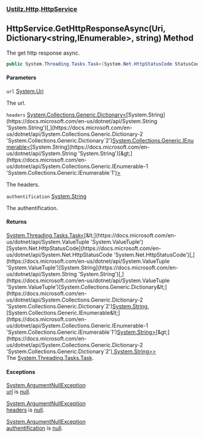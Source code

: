 ### [Ustilz.Http](Ustilz.Http.md 'Ustilz.Http').[HttpService](Ustilz.Http.HttpService.md 'Ustilz.Http.HttpService')

## HttpService.GetHttpResponseAsync(Uri, Dictionary<string,IEnumerable<string>>, string) Method

The get http response async.

```csharp
public System.Threading.Tasks.Task<(System.Net.HttpStatusCode StatusCode,string? ResponsePhrase,System.Collections.Generic.Dictionary<string,System.Collections.Generic.IEnumerable<string>> Headers,string? Response)> GetHttpResponseAsync(System.Uri url, System.Collections.Generic.Dictionary<string,System.Collections.Generic.IEnumerable<string>> headers, string? authentification);
```
#### Parameters

<a name='Ustilz.Http.HttpService.GetHttpResponseAsync(System.Uri,System.Collections.Generic.Dictionary_string,System.Collections.Generic.IEnumerable_string__,string).url'></a>

`url` [System.Uri](https://docs.microsoft.com/en-us/dotnet/api/System.Uri 'System.Uri')

The url.

<a name='Ustilz.Http.HttpService.GetHttpResponseAsync(System.Uri,System.Collections.Generic.Dictionary_string,System.Collections.Generic.IEnumerable_string__,string).headers'></a>

`headers` [System.Collections.Generic.Dictionary&lt;](https://docs.microsoft.com/en-us/dotnet/api/System.Collections.Generic.Dictionary-2 'System.Collections.Generic.Dictionary`2')[System.String](https://docs.microsoft.com/en-us/dotnet/api/System.String 'System.String')[,](https://docs.microsoft.com/en-us/dotnet/api/System.Collections.Generic.Dictionary-2 'System.Collections.Generic.Dictionary`2')[System.Collections.Generic.IEnumerable&lt;](https://docs.microsoft.com/en-us/dotnet/api/System.Collections.Generic.IEnumerable-1 'System.Collections.Generic.IEnumerable`1')[System.String](https://docs.microsoft.com/en-us/dotnet/api/System.String 'System.String')[&gt;](https://docs.microsoft.com/en-us/dotnet/api/System.Collections.Generic.IEnumerable-1 'System.Collections.Generic.IEnumerable`1')[&gt;](https://docs.microsoft.com/en-us/dotnet/api/System.Collections.Generic.Dictionary-2 'System.Collections.Generic.Dictionary`2')

The headers.

<a name='Ustilz.Http.HttpService.GetHttpResponseAsync(System.Uri,System.Collections.Generic.Dictionary_string,System.Collections.Generic.IEnumerable_string__,string).authentification'></a>

`authentification` [System.String](https://docs.microsoft.com/en-us/dotnet/api/System.String 'System.String')

The authentification.

#### Returns
[System.Threading.Tasks.Task&lt;](https://docs.microsoft.com/en-us/dotnet/api/System.Threading.Tasks.Task-1 'System.Threading.Tasks.Task`1')[&lt;](https://docs.microsoft.com/en-us/dotnet/api/System.ValueTuple 'System.ValueTuple')[System.Net.HttpStatusCode](https://docs.microsoft.com/en-us/dotnet/api/System.Net.HttpStatusCode 'System.Net.HttpStatusCode')[,](https://docs.microsoft.com/en-us/dotnet/api/System.ValueTuple 'System.ValueTuple')[System.String](https://docs.microsoft.com/en-us/dotnet/api/System.String 'System.String')[,](https://docs.microsoft.com/en-us/dotnet/api/System.ValueTuple 'System.ValueTuple')[System.Collections.Generic.Dictionary&lt;](https://docs.microsoft.com/en-us/dotnet/api/System.Collections.Generic.Dictionary-2 'System.Collections.Generic.Dictionary`2')[System.String](https://docs.microsoft.com/en-us/dotnet/api/System.String 'System.String')[,](https://docs.microsoft.com/en-us/dotnet/api/System.Collections.Generic.Dictionary-2 'System.Collections.Generic.Dictionary`2')[System.Collections.Generic.IEnumerable&lt;](https://docs.microsoft.com/en-us/dotnet/api/System.Collections.Generic.IEnumerable-1 'System.Collections.Generic.IEnumerable`1')[System.String](https://docs.microsoft.com/en-us/dotnet/api/System.String 'System.String')[&gt;](https://docs.microsoft.com/en-us/dotnet/api/System.Collections.Generic.IEnumerable-1 'System.Collections.Generic.IEnumerable`1')[&gt;](https://docs.microsoft.com/en-us/dotnet/api/System.Collections.Generic.Dictionary-2 'System.Collections.Generic.Dictionary`2')[,](https://docs.microsoft.com/en-us/dotnet/api/System.ValueTuple 'System.ValueTuple')[System.String](https://docs.microsoft.com/en-us/dotnet/api/System.String 'System.String')[&gt;](https://docs.microsoft.com/en-us/dotnet/api/System.ValueTuple 'System.ValueTuple')[&gt;](https://docs.microsoft.com/en-us/dotnet/api/System.Threading.Tasks.Task-1 'System.Threading.Tasks.Task`1')  
The [System.Threading.Tasks.Task](https://docs.microsoft.com/en-us/dotnet/api/System.Threading.Tasks.Task 'System.Threading.Tasks.Task').

#### Exceptions

[System.ArgumentNullException](https://docs.microsoft.com/en-us/dotnet/api/System.ArgumentNullException 'System.ArgumentNullException')  
[url](Ustilz.Http.HttpService.GetHttpResponseAsync(System.Uri,System.Collections.Generic.Dictionary_string,System.Collections.Generic.IEnumerable_string__,string).md#Ustilz.Http.HttpService.GetHttpResponseAsync(System.Uri,System.Collections.Generic.Dictionary_string,System.Collections.Generic.IEnumerable_string__,string).url 'Ustilz.Http.HttpService.GetHttpResponseAsync(System.Uri, System.Collections.Generic.Dictionary<string,System.Collections.Generic.IEnumerable<string>>, string).url') is [null](https://docs.microsoft.com/en-us/dotnet/csharp/language-reference/keywords/null 'https://docs.microsoft.com/en-us/dotnet/csharp/language-reference/keywords/null').

[System.ArgumentNullException](https://docs.microsoft.com/en-us/dotnet/api/System.ArgumentNullException 'System.ArgumentNullException')  
[headers](Ustilz.Http.HttpService.GetHttpResponseAsync(System.Uri,System.Collections.Generic.Dictionary_string,System.Collections.Generic.IEnumerable_string__,string).md#Ustilz.Http.HttpService.GetHttpResponseAsync(System.Uri,System.Collections.Generic.Dictionary_string,System.Collections.Generic.IEnumerable_string__,string).headers 'Ustilz.Http.HttpService.GetHttpResponseAsync(System.Uri, System.Collections.Generic.Dictionary<string,System.Collections.Generic.IEnumerable<string>>, string).headers') is [null](https://docs.microsoft.com/en-us/dotnet/csharp/language-reference/keywords/null 'https://docs.microsoft.com/en-us/dotnet/csharp/language-reference/keywords/null').

[System.ArgumentNullException](https://docs.microsoft.com/en-us/dotnet/api/System.ArgumentNullException 'System.ArgumentNullException')  
[authentification](Ustilz.Http.HttpService.GetHttpResponseAsync(System.Uri,System.Collections.Generic.Dictionary_string,System.Collections.Generic.IEnumerable_string__,string).md#Ustilz.Http.HttpService.GetHttpResponseAsync(System.Uri,System.Collections.Generic.Dictionary_string,System.Collections.Generic.IEnumerable_string__,string).authentification 'Ustilz.Http.HttpService.GetHttpResponseAsync(System.Uri, System.Collections.Generic.Dictionary<string,System.Collections.Generic.IEnumerable<string>>, string).authentification') is [null](https://docs.microsoft.com/en-us/dotnet/csharp/language-reference/keywords/null 'https://docs.microsoft.com/en-us/dotnet/csharp/language-reference/keywords/null').